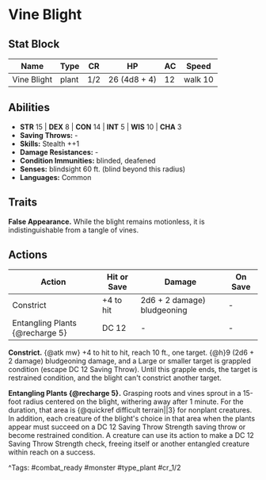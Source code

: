 # Vine Blight

## Stat Block

| Name | Type | CR | HP | AC | Speed |
|------|------|----|----|----|-------|
| Vine Blight | plant | 1/2 | 26 (4d8 + 4) | 12 | walk 10 |

## Abilities

- **STR** 15 | **DEX** 8 | **CON** 14 | **INT** 5 | **WIS** 10 | **CHA** 3
- **Saving Throws:** -  
- **Skills:** Stealth ++1  
- **Damage Resistances:** -  
- **Condition Immunities:** blinded, deafened  
- **Senses:** blindsight 60 ft. (blind beyond this radius)  
- **Languages:** Common

## Traits

**False Appearance.** While the blight remains motionless, it is indistinguishable from a tangle of vines.


## Actions

| Action | Hit or Save | Damage | On Save |
|--------|--------------|--------|----------|
| Constrict | +4 to hit | 2d6 + 2 damage) bludgeoning | - |
| Entangling Plants {@recharge 5} | DC 12 | - | - |

**Constrict.** {@atk mw} +4 to hit to hit, reach 10 ft., one target. {@h}9 (2d6 + 2 damage) bludgeoning damage, and a Large or smaller target is grappled condition (escape DC 12 Saving Throw). Until this grapple ends, the target is restrained condition, and the blight can't constrict another target.

**Entangling Plants {@recharge 5}.** Grasping roots and vines sprout in a 15-foot radius centered on the blight, withering away after 1 minute. For the duration, that area is {@quickref difficult terrain||3} for nonplant creatures. In addition, each creature of the blight's choice in that area when the plants appear must succeed on a DC 12 Saving Throw Strength saving throw or become restrained condition. A creature can use its action to make a DC 12 Saving Throw Strength check, freeing itself or another entangled creature within reach on a success.


^Tags: #combat_ready #monster #type_plant #cr_1/2